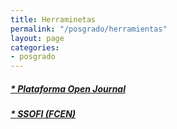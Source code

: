 ```yaml
---
title: Herraminetas
permalink: "/posgrado/herramientas"
layout: page
categories:
- posgrado
---
```

##### [* Plataforma Open Journal](http://ojs.oproject.org/index.php/posgrado)
##### [* SSOFI (FCEN)](http://ssofi.udea.edu.co:8080/ssoficienat/)
